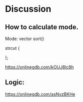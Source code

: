 # Discussion

## How to calculate mode.

Mode:
vector
sort()

strcut {

};

https://onlinegdb.com/kOUJ8lc8h

## Logic:
https://onlinegdb.com/asNvzBKHe
